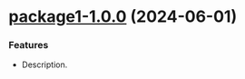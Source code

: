 <a name="package1-1.0.0"></a>
# [package1-1.0.0](https://github.com/your-projects/your-repo/releases/tag/package1-1.0.0) (2024-06-01)

### Features

- Description.
